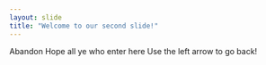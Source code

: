 ```yaml
---
layout: slide
title: "Welcome to our second slide!"
---
```

Abandon Hope all ye who enter here
Use the left arrow to go back!
